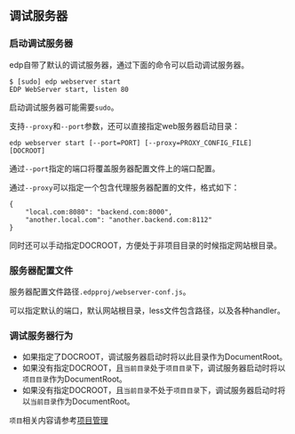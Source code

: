 调试服务器
--------

### 启动调试服务器

edp自带了默认的调试服务器，通过下面的命令可以启动调试服务器。

    $ [sudo] edp webserver start
    EDP WebServer start, listen 80

启动调试服务器可能需要`sudo`。

支持`--proxy`和`--port`参数，还可以直接指定web服务器启动目录：

    edp webserver start [--port=PORT] [--proxy=PROXY_CONFIG_FILE] [DOCROOT]

通过`--port`指定的端口将覆盖服务器配置文件上的端口配置。

通过`--proxy`可以指定一个包含代理服务器配置的文件，格式如下：

    {
        "local.com:8080": "backend.com:8000",
        "another.local.com": "another.backend.com:8112"
    }

同时还可以手动指定DOCROOT，方便处于非项目目录的时候指定网站根目录。

### 服务器配置文件

服务器配置文件路径`.edpproj/webserver-conf.js`。

可以指定默认的端口，默认网站根目录，less文件包含路径，以及各种handler。

### 调试服务器行为

- 如果指定了DOCROOT，调试服务器启动时将以此目录作为DocumentRoot。
- 如果没有指定DOCROOT，且`当前目录`处于`项目目录`下，调试服务器启动时将以`项目目录`作为DocumentRoot。
- 如果没有指定DOCROOT，且`当前目录`不处于`项目目录`下，调试服务器启动时将以`当前目录`作为DocumentRoot。

`项目`相关内容请参考[项目管理](project.md)


